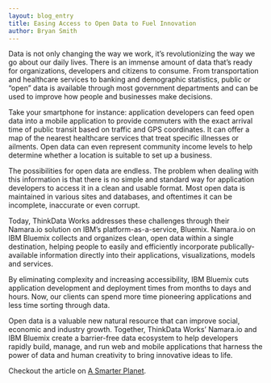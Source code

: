 ```yaml
---
layout: blog_entry
title: Easing Access to Open Data to Fuel Innovation
author: Bryan Smith
---
```


Data is not only changing the way we work, it’s revolutionizing the way we go about our daily lives. There is an immense amount of data that’s ready for organizations, developers and citizens to consume. From transportation and healthcare services to banking and demographic statistics, public or “open” data is available through most government departments and can be used to improve how people and businesses make decisions.

Take your smartphone for instance: application developers can feed open data into a mobile application to provide commuters with the exact arrival time of public transit based on traffic and GPS coordinates. It can offer a map of the nearest healthcare services that treat specific illnesses or ailments. Open data can even represent community income levels to help determine whether a location is suitable to set up a business.

The possibilities for open data are endless. The problem when dealing with this information is that there is no simple and standard way for application developers to access it in a clean and usable format. Most open data is maintained in various sites and databases, and oftentimes it can be incomplete, inaccurate or even corrupt.

Today, ThinkData Works addresses these challenges through their Namara.io solution on IBM’s platform-as-a-service, Bluemix. Namara.io on IBM Bluemix collects and organizes clean, open data within a single destination, helping people to easily and efficiently incorporate publically-available information directly into their applications, visualizations, models and services.

By eliminating complexity and increasing accessibility, IBM Bluemix cuts application development and deployment times from months to days and hours. Now, our clients can spend more time pioneering applications and less time sorting through data.

Open data is a valuable new natural resource that can improve social, economic and industry growth. Together, ThinkData Works’ Namara.io and IBM Bluemix create a barrier-free data ecosystem to help developers rapidly build, manage, and run web and mobile applications that harness the power of data and human creativity to bring innovative ideas to life.

Checkout the article on [A Smarter Planet](http://asmarterplanet.com/blog/2015/05/33722.html).
